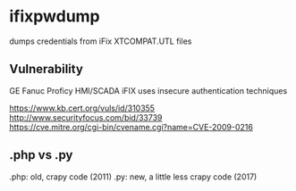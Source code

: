# ifixpwdump
dumps credentials from iFix XTCOMPAT.UTL files

## Vulnerability
GE Fanuc Proficy HMI/SCADA iFIX uses insecure authentication techniques

https://www.kb.cert.org/vuls/id/310355 <br>
http://www.securityfocus.com/bid/33739 <br>
https://cve.mitre.org/cgi-bin/cvename.cgi?name=CVE-2009-0216 

## .php vs .py
.php: old, crapy code (2011)
.py: new, a little less crapy code (2017)
